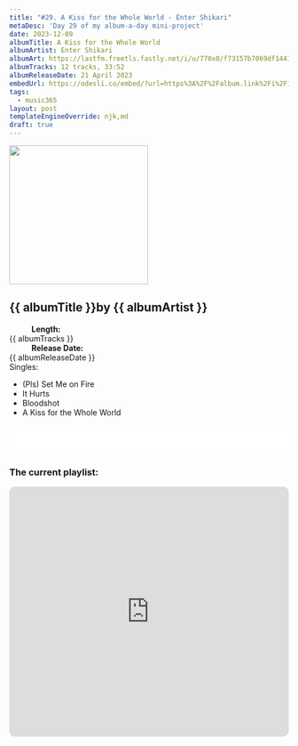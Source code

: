 ```yaml
---
title: "#29. A Kiss for the Whole World - Enter Shikari"
metaDesc: 'Day 29 of my album-a-day mini-project'
date: 2023-12-09
albumTitle: A Kiss for the Whole World
albumArtist: Enter Shikari
albumArt: https://lastfm.freetls.fastly.net/i/u/770x0/f73157b7069df144187f3fd510827dfe.jpg#f73157b7069df144187f3fd510827dfe
albumTracks: 12 tracks, 33:52
albumReleaseDate: 21 April 2023
embedUrl: https://odesli.co/embed/?url=https%3A%2F%2Falbum.link%2Fi%2F1659082009&theme=light
tags:
  - music365
layout: post
templateEngineOverride: njk,md
draft: true
---
```

<aside class="album-profile">
  <div class="album-profile__image">
    <img class="album-image" width="250" height="250" crossorigin="anonymous" src="{{ albumArt }}"/>
  </div>
  <div class="aside__content">
    <h1><strong>{{ albumTitle }}</strong>by {{ albumArtist }}</h1>
    <dl>
      <div>
        <dd><strong>Length:</strong></dd>
        <dt>{{ albumTracks }}</dt>
      </div>
      <div>
        <dd><strong>Release Date:</strong></dd>
        <dt>{{ albumReleaseDate }}</dt>
      </div>
      <div class="singles">
        <span>Singles:</span>
        <ul>
          <li>(Pls) Set Me on Fire</li>
          <li>It Hurts</li>
          <li>Bloodshot</li>
          <li>A Kiss for the Whole World</li>
        </ul>
      </div>
    </dl>
    <div class="color-grid">
      <div class="color-grid__container">
					<span class="color color--1"></span>
					<span class="color color--2"></span>
					<span class="color color--3"></span>
      </div>
    </div>
  </div>
</aside>

<iframe width="100%" height="52" src={{ embedUrl }} frameborder="0" allowfullscreen sandbox="allow-same-origin allow-scripts allow-presentation allow-popups allow-popups-to-escape-sandbox" allow="clipboard-read; clipboard-write"></iframe>

### The current playlist:

<iframe allow="autoplay *; encrypted-media *; fullscreen *; clipboard-write" frameborder="0" height="450" style="width:100%;max-width:660px;overflow:hidden;border-radius:10px;" sandbox="allow-forms allow-popups allow-same-origin allow-scripts allow-storage-access-by-user-activation allow-top-navigation-by-user-activation" src="https://embed.music.apple.com/gb/playlist/music365/pl.u-AkAmEd9ix4MAZYJ"></iframe>
